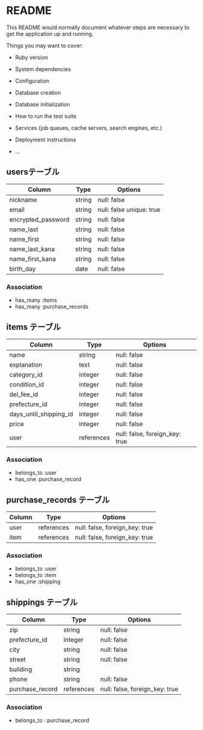 # README

This README would normally document whatever steps are necessary to get the
application up and running.

Things you may want to cover:

* Ruby version

* System dependencies

* Configuration

* Database creation

* Database initialization

* How to run the test suite

* Services (job queues, cache servers, search engines, etc.)

* Deployment instructions

* ...


## usersテーブル

|Column             |Type   |Options|
|------             |----   |-------|
|nickname           |string |null: false|
|email              |string |null: false  unique: true|
|encrypted_password |string | null: false |
|name_last          |string | null: false |
|name_first         |string | null: false |
|name_last_kana     |string | null: false |
|name_first_kana    |string | null: false |
|birth_day        |date | null: false |


### Association
- has_many :items
- has_many :purchase_records



## items テーブル

| Column              | Type   | Options                        |
| ------              | -------| ------------------------------ |
| name                | string  | null: false |
| explanation         | text    | null: false |
| category_id            |integer | null: false |
| condition_id           |integer | null: false |
| del_fee_id             |integer | null: false |
| prefecture_id           |integer | null: false |
| days_until_shipping_id |integer | null: false |
| price               | integer | null: false |
| user                | references | null: false, foreign_key: true |


### Association
- belongs_to :user
- has_one    :purchase_record


## purchase_records テーブル

| Column        | Type       | Options                        |
| ------        | ---------- | ------------------------------ |
| user       | references | null: false, foreign_key: true |
| item       | references | null: false, foreign_key: true |

### Association
- belongs_to :user
- belongs_to :item
- has_one   :shipping

## shippings テーブル

| Column        | Type       | Options                        |
| ------        | ---------- | ------------------------------ |
| zip           | string     | null: false |
| prefecture_id | integer    | null: false | 
| city          | string     | null: false |
| street        | string     | null: false |
| building      | string     |             |
| phone         | string     | null: false |
| purchase_record| references | null: false, foreign_key: true |


### Association
- belongs_to : purchase_record









